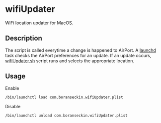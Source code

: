 # wifiUpdater
WiFi location updater for MacOS. 

## Description
The script is called everytime a change is happened to AirPort. A [launchd](https://www.launchd.info/) task checks the AirPort preferences for an update. If an update occurs, [wifiUpdater.sh](wifiUpdater.sh) script runs and selects the appropriate location.

## Usage
Enable

```/bin/launchctl load com.boranseckin.wifiUpdater.plist```

Disable

```/bin/launchctl unload com.boranseckin.wifiUpdater.plist```
